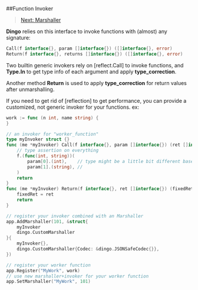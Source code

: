 ##Function Invoker
> [Next: Marshaller](marshaller.md)

__Dingo__ relies on this interface to invoke functions with (almost) any signature:
```go
Call(f interface{}, param []interface{}) ([]interface{}, error)
Return(f interface{}, returns []interface{}) ([]interface{}, error)
```
Two builtin generic invokers rely on [reflect.Call] to invoke functions, and __Type.In__ to get type info of each argument and apply __type_correction__.

Another method __Return__ is used to apply __type_correction__ for return values after unmarshalling.

If you need to get rid of [reflection] to get performance, you can provide a customized, not generic invoker for your functions. ex:
```go
work := func (n int, name string) {
}

// an invoker for "worker_function"
type myInvoker struct {}
func (me *myInvoker) Call(f interface{}, param []interface{}) (ret []interface{}, err error) {
    // type assertion on everything
    f.(func(int, string))(
        param[0].(int),    // type might be a little bit different based on the marshaller you use.
        param[1].(string), //
    )
    return
}
func (me *myInvoker) Return(f interface{}, ret []interface{}) (fixedRet []interface{}, err error) {
    fixedRet = ret
    return
}

// register your invoker combined with an Marshaller
app.AddMarshaller(101, &struct{
    myInvoker
    dingo.CustomMarshaller
}{
    myInvoker{},
    dingo.CustomMarshaller{Codec: &dingo.JSONSafeCodec{}},
})

// register your worker function
app.Register("MyWork", work)
// use new marshaller+invoker for your worker function
app.SetMarshaller("MyWork", 101)
```
